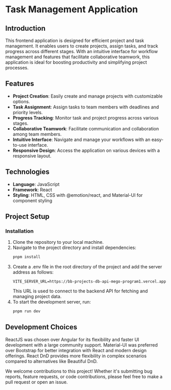 # Task Management Application

## Introduction

This frontend application is designed for efficient project and task management. It enables users to create projects, assign tasks, and track progress across different stages. With an intuitive interface for workflow management and features that facilitate collaborative teamwork, this application is ideal for boosting productivity and simplifying project processes.

## Features

- **Project Creation**: Easily create and manage projects with customizable options.
- **Task Assignment**: Assign tasks to team members with deadlines and priority levels.
- **Progress Tracking**: Monitor task and project progress across various stages.
- **Collaborative Teamwork**: Facilitate communication and collaboration among team members.
- **Intuitive Interface**: Navigate and manage your workflows with an easy-to-use interface.
- **Responsive Design**: Access the application on various devices with a responsive layout.

## Technologies

- **Language**: JavaScript
- **Framework**: React
- **Styling**: HTML, CSS with @emotion/react, and Material-UI for component styling

## Project Setup

### Installation

1. Clone the repository to your local machine.
2. Navigate to the project directory and install dependencies:
   ```bash
   pnpm install
   ```
3. Create a .env file in the root directory of the project and add the server address as follows:
   ```
   VITE_SERVER_URL=https://bb-projects-db-api-mego-program1.vercel.app
   ```
   This URL is used to connect to the backend API for fetching and managing project data.
4. To start the development server, run:
    ```bash
    pnpm run dev
    ```

## Development Choices
ReactJS was chosen over Angular for its flexibility and faster UI development with a large community support.
Material-UI was preferred over Bootstrap for better integration with React and modern design offerings.
React DnD provides more flexibility in complex scenarios compared to alternatives like Beautiful DnD.

We welcome contributions to this project! Whether it's submitting bug reports, feature requests, or code contributions, please feel free to make a pull request or open an issue.
